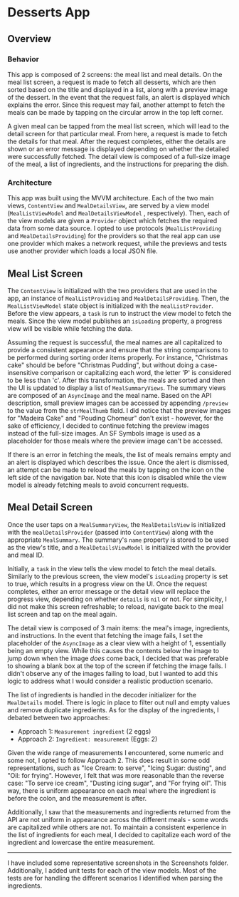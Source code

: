 # Desserts App

## Overview

### Behavior

This app is composed of 2 screens: the meal list and meal details. On the meal list screen, a
request is made to fetch all desserts, which are then sorted based on the title and displayed
in a list, along with a preview image of the dessert. In the event that the request fails, an
alert is displayed which explains the error. Since this request may fail, another attempt to fetch
the meals can be made by tapping on the circular arrow in the top left corner.

A given meal can be tapped from the meal list screen, which will lead to the detail screen for
that particular meal. From here, a request is made to fetch the details for that meal. After the
request completes, either the details are shown or an error message is displayed depending on
whether the detailed were successfully fetched. The detail view is composed of a full-size image of
the meal, a list of ingredients, and the instructions for preparing the dish.

### Architecture

This app was built using the MVVM architecture. Each of the two main views, `ContentView` and
`MealDetailsView`, are served by a view model (`MealListViewModel` and `MealDetailsViewModel`
, respectively). Then, each of the view models are given a `Provider` object which fetches the
required data from some data source. I opted to use protocols (`MealListProviding` and
`MealDetailsProviding`) for the providers so that the real app can use one provider which makes a
network request, while the previews and tests use another provider which loads a local JSON file.

## Meal List Screen

The `ContentView` is initialized with the two providers that are used in the app, an instance of
`MealListProviding` and `MealDetailsProviding`. Then, the `MealListViewModel` state object is
initialized with the `mealListProvider`. Before the view appears, a `task` is run to instruct the
view model to fetch the meals. Since the view model publishes an `isLoading` property, a progress
view will be visible while fetching the data.

Assuming the request is successful, the meal names are all capitalized to provide a consistent
appearance and ensure that the string comparisons to be performed during sorting order items
properly. For instance, "Christmas cake" should be before "Christmas Pudding", but without doing a
case-insensitive comparison or capitalizing each word, the letter 'P' is considered to be less than
'c'. After this transformation, the meals are sorted and then the UI is updated to display a
list of `MealSummaryViews`. The summary views are composed of an `AsyncImage` and the meal name.
Based on the API description, small preview images can be accessed by appending `/preview` to the
value from the `strMealThumb` field. I did notice that the preview images for "Madeira Cake" and
"Pouding Chomeur" don't exist - however, for the sake of efficiency, I decided to continue fetching
the preview images instead of the full-size images. An SF Symbols image is used as a placeholder
for those meals where the preview image can't be accessed.

If there is an error in fetching the meals, the list of meals remains empty and an alert is
displayed which describes the issue. Once the alert is dismissed, an attempt can be made to
reload the meals by tapping on the icon on the left side of the navigation bar. Note that this icon
is disabled while the view model is already fetching meals to avoid concurrent requests.

## Meal Detail Screen

Once the user taps on a `MealSummaryView`, the `MealDetailsView` is initialized with the
`mealDetailsProvider` (passed into `ContentView`) along with the appropriate `MealSummary`. The
summary's `name` property is stored to be used as the view's title, and a `MealDetailsViewModel`
is initialized with the provider and meal ID.

Initially, a `task` in the view tells the view model to fetch the meal details. Similarly to the
previous screen, the view model's `isLoading` property is set to true, which results in a progress
view on the UI. Once the request completes, either an error message or the detail view will replace
the progress view, depending on whether `details` is `nil` or not. For simplicity, I did not make
this screen refreshable; to reload, navigate back to the meal list screen and tap on the meal again.

The detail view is composed of 3 main items: the meal's image, ingredients, and instructions. In
the event that fetching the image fails, I set the placeholder of the `AsyncImage` as a clear view
with a height of 1, essentially being an empty view. While this causes the contents below the
image to jump down when the image *does* come back, I decided that was preferable to showing a
blank box at the top of the screen if fetching the image fails. I didn't observe any of the images
failing to load, but I wanted to add this logic to address what I would consider a realistic
production scenario.

The list of ingredients is handled in the decoder initializer for the `MealDetails` model. There
is logic in place to filter out null and empty values and remove duplicate ingredients. As for the
display of the ingredients, I debated between two approaches:

- Approach 1: `Measurement ingredient` (2 eggs)
- Approach 2: `Ingredient: measurement` (Eggs: 2)

Given the wide range of measurements I encountered, some numeric and some not, I opted to follow
Approach 2. This does result in some odd representations, such as "Ice Cream: to serve",
"Icing Sugar: dusting", and "Oil: for frying". However, I felt that was more reasonable than the
reverse case: "To serve ice cream", "Dusting icing sugar", and "For frying oil". This way, there is
uniform appearance on each meal where the ingredient is before the colon, and the measurement is
after.
 
Additionally, I saw that the measurements and ingredients returned from the API are not uniform in
appearance across the different meals - some words are capitalized while others are not. To
maintain a consistent experience in the list of ingredients for each meal, I decided to capitalize
each word of the ingredient and lowercase the entire measurement.

---

I have included some representative screenshots in the Screenshots folder. Additionally, I added
unit tests for each of the view models. Most of the tests are for handling the different scenarios I
identified when parsing the ingredients.
